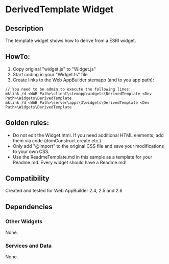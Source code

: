 # DerivedTemplate Widget

## Description
The template widget shows how to derive from a ESRI widget. 

## HowTo:
1. Copy original "widget.js" to "<AnyName>Widget.js"
2. Start coding in your "Widget.ts" file
3. Create links to the Web AppBuilder stemapp (and to you app path):  

```
// You need to be admin to execute the following lines:
mklink /d <WAB Path>\client\stemapp\widgets\DerivedTemplate <Dev Path>\Widgets\DerivedTemplate 
mklink /d <WAB Path>\server\apps\3\widgets\DerivedTemplate <Dev Path>\Widgets\DerivedTemplate 
```

## Golden rules:
- Do not edit the Widget.html. If you need additional HTML elements, add them via code (domConstruct.create etc.)
- Only add "@import" to the original CSS file and save your modifications to your own CSS.
- Use the ReadmeTemplate.md in this sample as a template for your Readme.md. Every widget should have a Readme.md!


## Compatibility
Created and tested for Web AppBuilder 2.4, 2.5 and 2.6

## Dependencies

### Other Widgets
None.

### Services and Data
None. 
